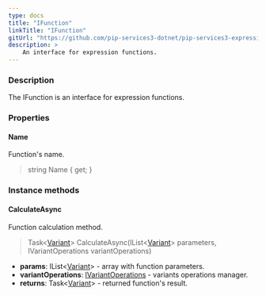 ```yaml
---
type: docs
title: "IFunction"
linkTitle: "IFunction"
gitUrl: "https://github.com/pip-services3-dotnet/pip-services3-expressions-dotnet"
description: > 
    An interface for expression functions.
---
```



### Description

The IFunction is an interface for expression functions.


### Properties

#### Name
Function's name.
> string Name { get; }

### Instance methods

#### CalculateAsync
Function calculation method.

> Task<[Variant](../../../variants/variant)> CalculateAsync(IList<[Variant](../../../variants/variant)> parameters, IVariantOperations variantOperations)

- **params**: IList<[Variant](../../../variants/variant)> - array with function parameters.
- **variantOperations**: [IVariantOperations](../../../variants/ivariant_operations) - variants operations manager.
- **returns**: Task<[Variant](../../../variants/variant)> - returned function's result.
